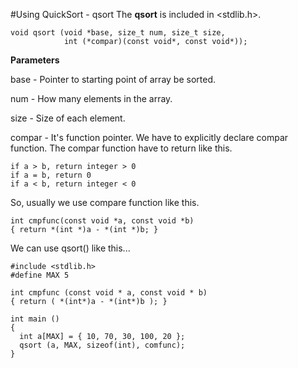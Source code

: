 #Using QuickSort - qsort
The **qsort** is included in \<stdlib.h\>.

	void qsort (void *base, size_t num, size_t size, 
				int (*compar)(const void*, const void*));
				
**Parameters**

base - Pointer to starting point of array be sorted.

num - How many elements in the array.

size - Size of each element.

compar - It's function pointer. We have to explicitly declare compar function. The compar function have to return like this.

	if a > b, return integer > 0
	if a = b, return 0
	if a < b, return integer < 0
	
So, usually we use compare function like this.

	int cmpfunc(const void *a, const void *b)
	{ return *(int *)a - *(int *)b; }
	
We can use qsort() like this...

	#include <stdlib.h>     
	#define MAX 5

	int cmpfunc (const void * a, const void * b)
	{ return ( *(int*)a - *(int*)b ); }
	
	int main ()
	{
	  int a[MAX] = { 10, 70, 30, 100, 20 };
	  qsort (a, MAX, sizeof(int), comfunc);
	}